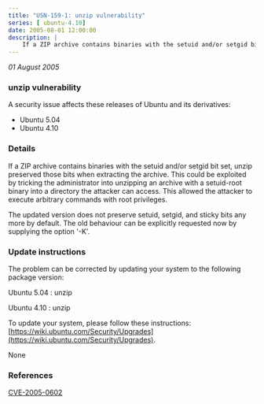 ```yaml
---
title: "USN-159-1: unzip vulnerability"
series: [ ubuntu-4.10]
date: 2005-08-01 12:00:00
description: |
    If a ZIP archive contains binaries with the setuid and/or setgid bit set, unzip preserved those bits when extracting the archive. This could be exploited by tricking the administrator into unzipping an archive with a setuid-root binary into a directory the attacker can access.  This allowed the attacker to execute arbitrary commands with root privileges.
--- 
```

 
 

*01 August 2005*

### unzip vulnerability

A security issue affects these releases of Ubuntu and its derivatives:

* Ubuntu 5.04
* Ubuntu 4.10

### Details

If a ZIP archive contains binaries with the setuid and/or setgid bit set, unzip preserved those bits when extracting the archive. This could be exploited by tricking the administrator into unzipping an archive with a setuid-root binary into a directory the attacker can access. This allowed the attacker to execute arbitrary commands with root privileges.

The updated version does not preserve setuid, setgid, and sticky bits any more by default. The old behaviour can be explicitly requested now by supplying the option &#39;-K&#39;.

### Update instructions

The problem can be corrected by updating your system to the following package version:

Ubuntu 5.04
 : unzip 

Ubuntu 4.10
 : unzip 

To update your system, please follow these instructions: [https://wiki.ubuntu.com/Security/Upgrades](https://wiki.ubuntu.com/Security/Upgrades).

None

### References

 
 [CVE-2005-0602](http://people.ubuntu.com/~ubuntu-security/cve/CVE-2005-0602)
 


